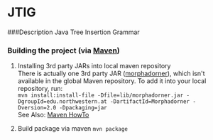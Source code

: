 JTIG
====

###Description
Java Tree Insertion Grammar

### Building the project (via [Maven](http://maven.apache.org/))

1. Installing 3rd party JARs into local maven repository  
There is actually one 3rd party JAR ([morphadorner](http://morphadorner.northwestern.edu/)), which isn't available in the global Maven repository. 
To add it into your local repository, run:   
`mvn install:install-file -Dfile=lib/morphadorner.jar -DgroupId=edu.northwestern.at -DartifactId=Morphadorner -Dversion=2.0 -Dpackaging=jar`  
See Also: [Maven HowTo](http://maven.apache.org/guides/mini/guide-3rd-party-jars-local.html)

2. Build package via maven
`mvn package`

